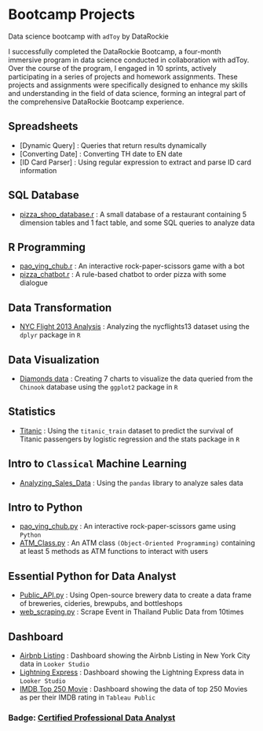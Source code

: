 # Bootcamp Projects

Data science bootcamp with `adToy` by DataRockie

I successfully completed the DataRockie Bootcamp, a four-month immersive program in data science conducted in collaboration with adToy. Over the course of the program, I engaged in 10 sprints, actively participating in a series of projects and homework assignments. These projects and assignments were specifically designed to enhance my skills and understanding in the field of data science, forming an integral part of the comprehensive DataRockie Bootcamp experience.

## **Spreadsheets**
- [Dynamic Query] : Queries that return results dynamically
- [Converting Date] : Converting TH date to EN date
- [ID Card Parser] : Using regular expression to extract and parse ID card information

## **SQL Database**
- [pizza_shop_database.r](https://github.com/Jintawee-s/bootcamp_projects/blob/main/SQL%20Database/pizza_shop_database.r) : A small database of a restaurant containing 5 dimension tables and 1 fact table, and some SQL queries to analyze data

## **R Programming**
- [pao_ying_chub.r](https://github.com/Jintawee-s/bootcamp_projects/blob/main/R%20Programming/pao_ying_chub.r) : An interactive rock-paper-scissors game with a bot
- [pizza_chatbot.r](https://github.com/Jintawee-s/bootcamp_projects/blob/main/R%20Programming/pizza_chatbot.r) : A rule-based chatbot to order pizza with some dialogue

## **Data Transformation**
- [NYC Flight 2013 Analysis](https://github.com/Jintawee-s/bootcamp_projects/blob/main/NYC%20Flights%202013%20Analysis.r) : Analyzing the nycflights13 dataset using the `dplyr` package in `R`

## **Data Visualization**
- [Diamonds data](https://github.com/Jintawee-s/bootcamp_projects/blob/main/diamonds%20data-visualization.pdf) : Creating 7 charts to visualize the data queried from the `Chinook` database using the `ggplot2` package in `R`

## **Statistics**
- [Titanic](https://github.com/Jintawee-s/bootcamp_projects/blob/main/Titanic_%20Logistic%20regression.pdf) : Using the `titanic_train` dataset to predict the survival of Titanic passengers by logistic regression and the stats package in `R`

## **Intro to `Classical` Machine Learning**
- [Analyzing_Sales_Data](https://github.com/Jintawee-s/bootcamp_projects/blob/main/Python/Course%20Pandas%20Foundation%20-%20Final%20Project.ipynb) : Using the `pandas` library to analyze sales data

## **Intro to Python**
- [pao_ying_chub.py](https://github.com/Jintawee-s/bootcamp_projects/blob/main/Python/pao_ying_chub.py) : An interactive rock-paper-scissors game using `Python`
- [ATM_Class.py](https://github.com/Jintawee-s/bootcamp_projects/blob/main/Python/ATM_class.py) : An ATM class `(Object-Oriented Programming)` containing at least 5 methods as ATM functions to interact with users

## **Essential Python for Data Analyst**
- [Public_API.py](https://github.com/Jintawee-s/bootcamp_projects/blob/main/Python/Public_API.py) : Using Open-source brewery data to create a data frame of breweries, cideries, brewpubs, and bottleshops
- [web_scraping.py](https://github.com/Jintawee-s/bootcamp_projects/blob/main/Python/web_scraping.py) : Scrape Event in Thailand Public Data from 10times

## **Dashboard**
- [Airbnb Listing](https://lookerstudio.google.com/reporting/d3b6d1b5-cde4-4aac-94a5-cf3c4f9724e3) : Dashboard showing the Airbnb Listing in New York City data in `Looker Studio`
- [Lightning Express](https://lookerstudio.google.com/reporting/9656af7e-7c5b-4e03-9bba-eb5be043b1e8) : Dashboard showing the Lightning Express data in `Looker Studio`
- [IMDB Top 250 Movie](https://public.tableau.com/views/IMDBTop250Movie/IMDBTop250Movies?:language=en-US&:display_count=n&:origin=viz_share_link) : Dashboard showing the data of top 250 Movies as per their IMDB rating in `Tableau Public`

### **Badge:** [Certified Professional Data Analyst](https://badgr.com/public/assertions/dW-wYq_EThSE8bB6uX2s8w)
